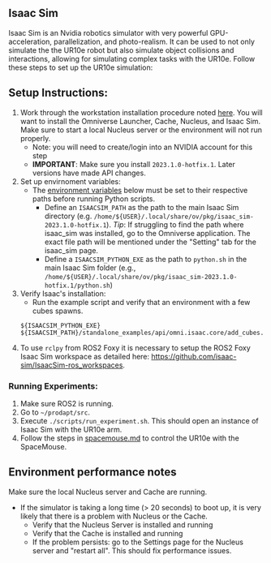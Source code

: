 ## Isaac Sim
Isaac Sim is an Nvidia robotics simulator with very powerful GPU-acceleration, parallelization, and photo-realism. It can be used to not only simulate the the UR10e robot but also simulate object collisions and interactions, allowing for simulating complex tasks with the UR10e. Follow these steps to set up the UR10e simulation:


## Setup Instructions:
1. Work through the workstation installation procedure noted [here](https://docs.omniverse.nvidia.com/isaacsim/latest/installation/install_workstation.html). You will want to install the Omniverse Launcher, Cache, Nucleus, and Isaac Sim. Make sure to start a local Nucleus server or the environment will not run properly.
    * Note: you will need to create/login into an NVIDIA account for this step
    * **IMPORTANT**: Make sure you install `2023.1.0-hotfix.1`. Later versions have made API changes.
2. Set up envirnoment variables:
    * The [environment variables](https://docs.omniverse.nvidia.com/isaacsim/latest/manual_standalone_python.html) below must be set to their respective paths before running Python scripts.
        * Define an `ISAACSIM_PATH` as the path to the main Isaac Sim directory (e.g. `/home/${USER}/.local/share/ov/pkg/isaac_sim-2023.1.0-hotfix.1`). *Tip*: If struggling to find the path where isaac_sim was installed, go to the Omniverse application. The exact file path will be mentioned under the "Setting" tab for the isaac_sim page.
        * Define a `ISAACSIM_PYTHON_EXE` as the path to `python.sh` in the main Isaac Sim folder (e.g., `/home/${USER}/.local/share/ov/pkg/isaac_sim-2023.1.0-hotfix.1/python.sh`)
3. Verify Isaac's installation:
    * Run the example script and verify that an environment with a few cubes spawns.
    ```
    ${ISAACSIM_PYTHON_EXE} ${ISAACSIM_PATH}/standalone_examples/api/omni.isaac.core/add_cubes.py
    ```
4. To use `rclpy` from ROS2 Foxy it is necessary to setup the ROS2 Foxy Isaac Sim workspace as detailed here: https://github.com/isaac-sim/IsaacSim-ros_workspaces.


### Running Experiments:
1. Make sure ROS2 is running.
2. Go to `~/prodapt/src`.
3. Execute `./scripts/run_experiment.sh`. This should open an instance of Isaac Sim with the UR10e arm.
4. Follow the steps in [spacemouse.md](./spacemouse.md) to control the UR10e with the SpaceMouse.


## Environment performance notes
Make sure the local Nucleus server and Cache are running.
* If the simulator is taking a long time (> 20 seconds) to boot up, it is very likely that there is a problem with Nucleus or the Cache.
  * Verify that the Nucleus Server is installed and running
  * Verify that the Cache is installed and running
  * If the problem persists: go to the Settings page for the Nucleus server and "restart all". This should fix performance issues.
